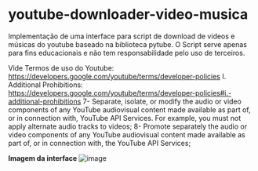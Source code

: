 # youtube-downloader-video-musica
Implementação de uma interface para script de download de videos e músicas do youtube baseado na biblioteca pytube.
O Script serve apenas para fins educacionais e não tem responsabilidade pelo uso de terceiros.

Vide Termos de uso do Youtube: https://developers.google.com/youtube/terms/developer-policies
I. Additional Prohibitions: https://developers.google.com/youtube/terms/developer-policies#i.-additional-prohibitions
7- Separate, isolate, or modify the audio or video components of any YouTube audiovisual content made available as part of, or in connection with, YouTube API Services. For example, you must not apply alternate audio tracks to videos;
8- Promote separately the audio or video components of any YouTube audiovisual content made available as part of, or in connection with, the YouTube API Services;

**Imagem da interface**
![image](https://github.com/GabAlvarenga/youtube-downloader-video-musica/assets/71620481/fc33c051-5ca7-4076-8038-a646908ea6c9)
